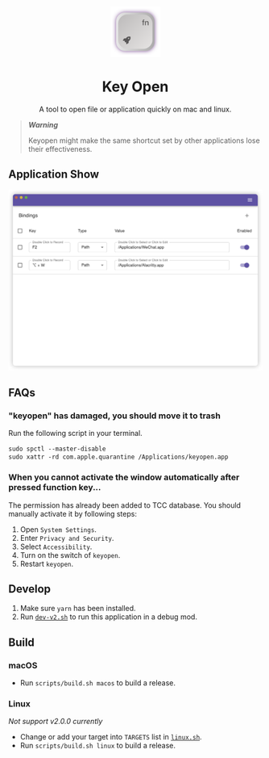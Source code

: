 <p align="center">
<a href="./src-tauri/icons/icon.svg">
<img src="./src-tauri/icons/icon.svg" width="100" height="100" alt="icon">
</a>
<h1 align="center">Key Open</h1>
<p align="center">A tool to open file or application quickly on mac and linux.</p>
</p>

> ***Warning***
>
> Keyopen might make the same shortcut set by other applications lose their effectiveness.

## Application Show
![show_img](./assets/show_img.png)

## FAQs
### "keyopen" has damaged, you should move it to trash
Run the following script in your terminal.
```shell
sudo spctl --master-disable
sudo xattr -rd com.apple.quarantine /Applications/keyopen.app
```

### When you cannot activate the window automatically after pressed function key...
The permission has already been added to TCC database.
You should manually activate it by following steps:
1. Open `System Settings`.
2. Enter `Privacy and Security`.
3. Select `Accessibility`.
4. Turn on the switch of `keyopen`.
5. Restart `keyopen`.

## Develop
1. Make sure `yarn` has been installed.
2. Run [`dev-v2.sh`](scripts/dev-v2.sh) to run this application in a debug mod.

## Build
### macOS
* Run `scripts/build.sh macos` to build a release.

### Linux
*Not support v2.0.0 currently*
* Change or add your target into `TARGETS` list in [`linux.sh`](scripts/linux.sh).
* Run `scripts/build.sh linux` to build a release.
